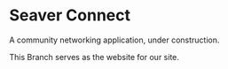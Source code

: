 # Seaver Connect

A community networking application, under construction.

This Branch serves as the website for our site.

